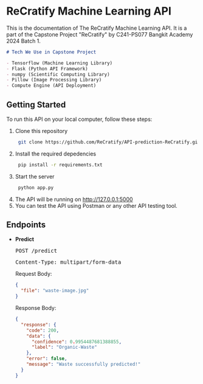 # ReCratify Machine Learning API

This is the documentation of The ReCratify Machine Learning API. It is a part of the Capstone Project "ReCratify" by C241-PS077 Bangkit Academy 2024 Batch 1.

```markdown
# Tech We Use in Capstone Project

- Tensorflow (Machine Learning Library)
- Flask (Python API Framework)
- numpy (Scientific Computing Library)
- Pillow (Image Processing Library)
- Compute Engine (API Deployment)
```

## Getting Started

To run this API on your local computer, follow these steps:

1. Clone this repository
   ```bash
    git clone https://github.com/ReCratify/API-prediction-ReCratify.git
    ```
2. Install the required depedencies
   ```bash
    pip install -r requirements.txt
    ```
3. Start the server
   ```bash
    python app.py
    ```
4. The API will be running on http://127.0.0.1:5000 
5. You can test the API using Postman or any other API testing tool.

## Endpoints

- **Predict**
  <pre>POST /predict</pre>
  <pre>Content-Type: multipart/form-data</pre>

  Request Body:

  ```json
  {
    "file": "waste-image.jpg"
  }
  ```

  Response Body:

  ```json
  {
    "response": {
      "code": 200,
      "data": {
        "confidence": 0.9954487681388855,
        "label": "Organic-Waste"
      },
      "error": false,
      "message": "Waste successfully predicted!"
    }
  }
  ```
